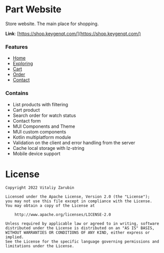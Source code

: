 Part Website
===================

Store website. The main place for shopping.

**Link**: [https://shop.keygenqt.com/](https://shop.keygenqt.com/)

### Features

* [Home](/km-shop/frontend/home/)
* [Exploring](/km-shop/frontend/exploring/)
* [Cart](/km-shop/frontend/cart/)
* [Order](/km-shop/frontend/order/)
* [Contact](/km-shop/frontend/contact/)

### Contains
* List products with filtering
* Cart product
* Search order for watch status
* Contact form
* MUI Components and Theme
* MUI custom components
* Kotlin multiplatform module
* Validation on the client and error handling from the server
* Cache local storage with lz-string
* Mobile device support

# License

```
Copyright 2022 Vitaliy Zarubin

Licensed under the Apache License, Version 2.0 (the "License");
you may not use this file except in compliance with the License.
You may obtain a copy of the License at

    http://www.apache.org/licenses/LICENSE-2.0

Unless required by applicable law or agreed to in writing, software
distributed under the License is distributed on an "AS IS" BASIS,
WITHOUT WARRANTIES OR CONDITIONS OF ANY KIND, either express or implied.
See the License for the specific language governing permissions and
limitations under the License.
```
